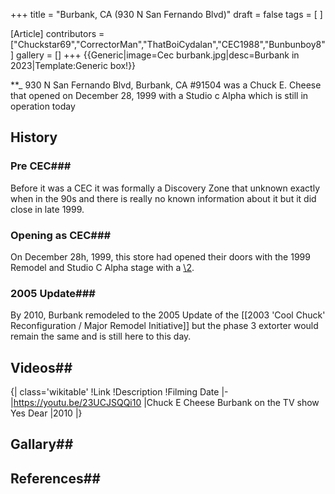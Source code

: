 +++
title = "Burbank, CA (930 N San Fernando Blvd)"
draft = false
tags = [ ]

[Article]
contributors = ["Chuckstar69","CorrectorMan","ThatBoiCydalan","CEC1988","Bunbunboy8"]
gallery = []
+++
{{Generic|image=Cec burbank.jpg|desc=Burbank in 2023|Template:Generic box!}}


**_ 930 N San Fernando Blvd, Burbank, CA #91504 was a Chuck E. Cheese that opened on December 28, 1999 with a Studio c Alpha which is still in operation today 

## History ## 

### Pre CEC### 
Before it was a CEC it was formally a Discovery Zone that unknown exactly when in the 90s and there is really no known information about it  but it did close in late 1999.

### Opening as CEC### 
On December 28h, 1999, this store had opened their doors with the 1999 Remodel and Studio C Alpha stage with a [\2](\1).

### 2005 Update### 
By 2010, Burbank remodeled to the 2005 Update of the [[2003 'Cool Chuck' Reconfiguration / Major Remodel Initiative]] but the phase 3 extorter would remain the same and is still here to this day.

## Videos## 
{| class='wikitable'
!Link
!Description
!Filming Date
|-
|https://youtu.be/23UCJSQQi10
|Chuck E Cheese Burbank on the TV show Yes Dear 
|2010
|}

## Gallary## 


## References## 